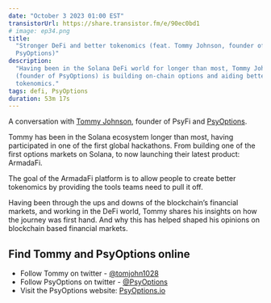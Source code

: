 ```yaml
---
date: "October 3 2023 01:00 EST"
transistorUrl: https://share.transistor.fm/e/90ec0bd1
# image: ep34.png
title:
  "Stronger DeFi and better tokenomics (feat. Tommy Johnson, founder of
  PsyOptions)"
description:
  "Having been in the Solana DeFi world for longer than most, Tommy Johnson
  (founder of PsyOptions) is building on-chain options and aiding better
  tokenomics."
tags: defi, PsyOptions
duration: 53m 17s
---
```


A conversation with [Tommy Johnson](https://twitter.com/tomjohn1028), founder of
PsyFi and [PsyOptions](https://PsyOptions.io).

Tommy has been in the Solana ecosystem longer than most, having participated in
one of the first global hackathons. From building one of the first options
markets on Solana, to now launching their latest product: ArmadaFi.

The goal of the ArmadaFi platform is to allow people to create better tokenomics
by providing the tools teams need to pull it off.

Having been through the ups and downs of the blockchain’s financial markets, and
working in the DeFi world, Tommy shares his insights on how the journey was
first hand. And why this has helped shaped his opinions on blockchain based
financial markets.

## Find Tommy and PsyOptions online

- Follow Tommy on twitter - [@tomjohn1028](https://twitter.com/tomjohn1028)
- Follow PsyOptions on twitter - [@PsyOptions](https://twitter.com/PsyOptions)
- Visit the PsyOptions website: [PsyOptions.io](https://PsyOptions.io)

